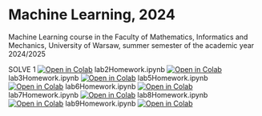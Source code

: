 # Machine Learning, 2024

Machine Learning course in the Faculty of Mathematics, Informatics and Mechanics, University of Warsaw, summer semester of the academic year 2024/2025

SOLVE 1
[![Open in Colab](https://colab.research.google.com/assets/colab-badge.svg)](https://github.com/olatyszka/Machine-Learning-2024/blob/master/solve1.ipynb)
 lab2Homework.ipynb
[![Open in Colab](https://colab.research.google.com/assets/colab-badge.svg)](https://github.com/olatyszka/Machine-Learning-2024/blob/master/lab2Homework.ipynb)
lab3Homework.ipynb
[![Open in Colab](https://colab.research.google.com/assets/colab-badge.svg)](https://github.com/olatyszka/Machine-Learning-2024/blob/master/lab3Homework.ipynb)
lab5Homework.ipynb
[![Open in Colab](https://colab.research.google.com/assets/colab-badge.svg)](https://github.com/olatyszka/Machine-Learning-2024/blob/master/lab5Homework.ipynb)
lab6Homework.ipynb
[![Open in Colab](https://colab.research.google.com/assets/colab-badge.svg)](https://github.com/olatyszka/Machine-Learning-2024/blob/master/lab6Homework.ipynb)
lab7Homework.ipynb
[![Open in Colab](https://colab.research.google.com/assets/colab-badge.svg)](https://github.com/olatyszka/Machine-Learning-2024/blob/master/lab7Homework.ipynb)
lab8Homework.ipynb
[![Open in Colab](https://colab.research.google.com/assets/colab-badge.svg)](https://github.com/olatyszka/Machine-Learning-2024/blob/master/lab8Homework.ipynb)
lab9Homework.ipynb
[![Open in Colab](https://colab.research.google.com/assets/colab-badge.svg)](https://github.com/olatyszka/Machine-Learning-2024/blob/master/lab9Homework.ipynb)